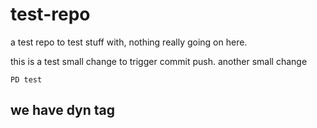 test-repo
=========

a test repo to test stuff with, nothing really going on here.

this is a test
small change to trigger commit push.
another small change

`PD test`
## we have dyn tag
